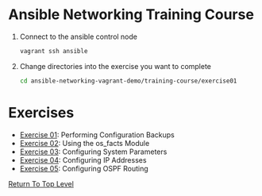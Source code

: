 # Ansible Networking Training Course

1. Connect to the ansible control node

   ```bash
   vagrant ssh ansible
   ```

2. Change directories into the exercise you want to complete

   ```bash
   cd ansible-networking-vagrant-demo/training-course/exercise01
   ```

# Exercises

- [Exercise 01](exercise01/README.md): Performing Configuration Backups
- [Exercise 02](exercise02/README.md): Using the os_facts Module
- [Exercise 03](exercise03/README.md): Configuring System Parameters
- [Exercise 04](exercise04/README.md): Configuring IP Addresses
- [Exercise 05](exercise05/README.md): Configuring OSPF Routing


[Return To Top Level](../README.md)
